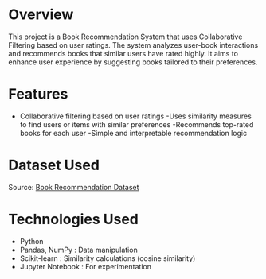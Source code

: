 # Overview
This project is a Book Recommendation System that uses Collaborative Filtering based on user ratings. The system analyzes user-book interactions and recommends books that similar users have rated highly. It aims to enhance user experience by suggesting books tailored to their preferences.

# Features
- Collaborative filtering based on user ratings
-Uses similarity measures to find users or items with similar preferences
-Recommends top-rated books for each user
-Simple and interpretable recommendation logic

# Dataset Used
Source: [Book Recommendation Dataset](https://www.kaggle.com/datasets/arashnic/book-recommendation-dataset)

# Technologies Used
- Python
- Pandas, NumPy : Data manipulation
- Scikit-learn : Similarity calculations (cosine similarity)
- Jupyter Notebook : For experimentation
